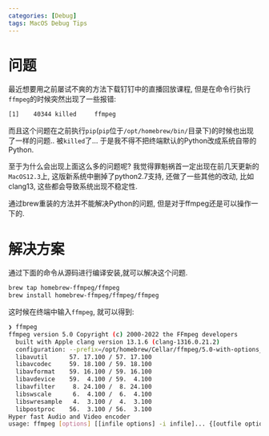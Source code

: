 ```yaml
---
categories: [Debug]
tags: MacOS Debug Tips
---
```


# 问题

最近想要用之前屡试不爽的方法下载钉钉中的直播回放课程, 但是在命令行执行`ffmpeg`的时候突然出现了一些报错:

```bash
[1]    40344 killed     ffmpeg
```

而且这个问题在之前执行`pip`(`pip`位于`/opt/homebrew/bin/`目录下)的时候也出现了一样的问题.. 被`killed`了... 于是我不得不把终端默认的Python改成系统自带的Python. 

至于为什么会出现上面这么多的问题呢? 我觉得罪魁祸首一定出现在前几天更新的`MacOS12.3`上, 这版新系统中删掉了python2.7支持, 还做了一些其他的改动, 比如clang13, 这些都会导致系统出现不稳定性. 

通过brew重装的方法并不能解决Python的问题, 但是对于ffmpeg还是可以操作一下的. 

# 解决方案

通过下面的命令从源码进行编译安装,就可以解决这个问题. 

```bash
brew tap homebrew-ffmpeg/ffmpeg
brew install homebrew-ffmpeg/ffmpeg/ffmpeg
```

这时候在终端中输入`ffmpeg`, 就可以得到:

```bash
❯ ffmpeg
ffmpeg version 5.0 Copyright (c) 2000-2022 the FFmpeg developers
  built with Apple clang version 13.1.6 (clang-1316.0.21.2)
  configuration: --prefix=/opt/homebrew/Cellar/ffmpeg/5.0-with-options_2 --enable-shared --cc=clang --host-cflags= --host-ldflags= --enable-gpl --enable-libaom --enable-libdav1d --enable-libmp3lame --enable-libopus --enable-libsnappy --enable-libtheora --enable-libvorbis --enable-libvpx --enable-libx264 --enable-libx265 --enable-libfontconfig --enable-libfreetype --enable-frei0r --enable-libass --enable-demuxer=dash --enable-opencl --enable-videotoolbox --enable-neon --disable-htmlpages
  libavutil      57. 17.100 / 57. 17.100
  libavcodec     59. 18.100 / 59. 18.100
  libavformat    59. 16.100 / 59. 16.100
  libavdevice    59.  4.100 / 59.  4.100
  libavfilter     8. 24.100 /  8. 24.100
  libswscale      6.  4.100 /  6.  4.100
  libswresample   4.  3.100 /  4.  3.100
  libpostproc    56.  3.100 / 56.  3.100
Hyper fast Audio and Video encoder
usage: ffmpeg [options] [[infile options] -i infile]... {[outfile options] outfile}...
```

